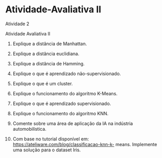 # Atividade-Avaliativa II
 Atividade 2



Atividade Avaliativa II

1. Explique a distância de Manhattan.
2. Explique a distância euclidiana.
3. Explique a distância de Hamming.
4. Explique o que é aprendizado não-supervisionado.
5. Explique o que é um cluster.
6. Explique o funcionamento do algoritmo K-Means.
7. Explique o que é aprendizado supervisionado.
8. Explique o funcionamento do algoritmo KNN.
9. Comente sobre uma área de aplicação da IA na indústria automobilística.

10. Com base no tutorial disponível em: https://ateliware.com/blog/classificacao-knn-k-
means. Implemente uma solução para o dataset Iris.